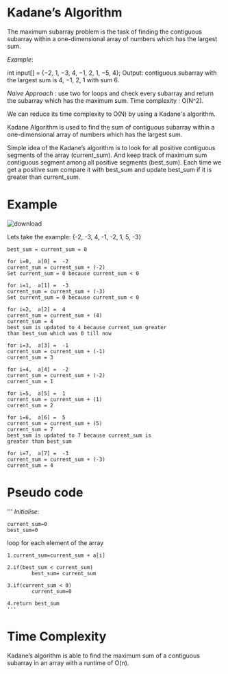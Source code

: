 # Kadane’s Algorithm
The maximum subarray problem is the task of finding the contiguous subarray within a one-dimensional array of numbers which has the largest sum.

_Example_:

int input[] = {−2, 1, −3, 4, −1, 2, 1, −5, 4};
Output: contiguous subarray with the largest sum is 4, −1, 2, 1 with sum 6.

_Naive Approach_ : 
        use two for loops and check every subarray and return the subarray which has the maximum sum.
	Time complexity : O(N^2).
	
We can reduce its time complexity to O(N) by using a Kadane's algorithm.

Kadane Algorithm is used to find the sum of contiguous subarray  within a one-dimensional array of numbers which has the largest sum.

Simple idea of the Kadane’s algorithm is to look for all positive contiguous segments of the array (current_sum). And keep track of maximum sum contiguous segment among all positive segments (best_sum). Each time we get a positive sum compare it with best_sum and update best_sum if it is greater than current_sum.
                         
 # Example  
![download](https://user-images.githubusercontent.com/49182690/80751350-3d8fe200-8b47-11ea-83bc-c16bca71d21d.png)

Lets take the example:
    {-2, -3, 4, -1, -2, 1, 5, -3}

    best_sum = current_sum = 0

    for i=0,  a[0] =  -2
    current_sum = current_sum + (-2)
    Set current_sum = 0 because current_sum < 0

    for i=1,  a[1] =  -3
    current_sum = current_sum + (-3)
    Set current_sum = 0 because current_sum < 0

    for i=2,  a[2] =  4
    current_sum = current_sum + (4)
    current_sum = 4
    best_sum is updated to 4 because current_sum greater 
    than best_sum which was 0 till now

    for i=3,  a[3] =  -1
    current_sum = current_sum + (-1)
    current_sum = 3

    for i=4,  a[4] =  -2
    current_sum = current_sum + (-2)
    current_sum = 1

    for i=5,  a[5] =  1
    current_sum = current_sum + (1)
    current_sum = 2

    for i=6,  a[6] =  5
    current_sum = current_sum + (5)
    current_sum = 7
    best_sum is updated to 7 because current_sum is 
    greater than best_sum

    for i=7,  a[7] =  -3
    current_sum = current_sum + (-3)
    current_sum = 4
 
# Pseudo code
 '''
 _Initialise_:

	current_sum=0
	best_sum=0
	
loop for each element of the array
  
    1.current_sum=current_sum + a[i]
    
    2.if(best_sum < current_sum)
            best_sum= current_sum
            
    3.if(current_sum < 0)
            current_sum=0
            
    4.return best_sum
    '''
# Time Complexity
Kadane’s  algorithm is able to find the maximum sum of a contiguous  subarray  in an array with a runtime of O(n).
